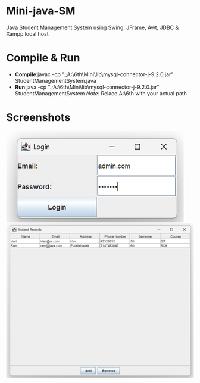 
 # Mini-java-SM
 Java Student Management System using Swing, JFrame, Awt, JDBC & Xampp local host
 
 # Compile & Run 
- **Compile**:javac -cp ".;A:\6th\Mini\lib\mysql-connector-j-9.2.0.jar" StudentManagementSystem.java
- **Run**:java -cp ".;A:\6th\Mini\lib\mysql-connector-j-9.2.0.jar" StudentManagementSystem
  *Note:* Relace A:\6th with your actual path

# Screenshots
![forgit](https://github.com/sanjeevRae/Mini-java-SM/blob/main/Screenshot%202025-02-09%20120738.png)
![forgit](https://github.com/sanjeevRae/Mini-java-SM/blob/main/Screenshot%202025-02-09%20120908.png)


